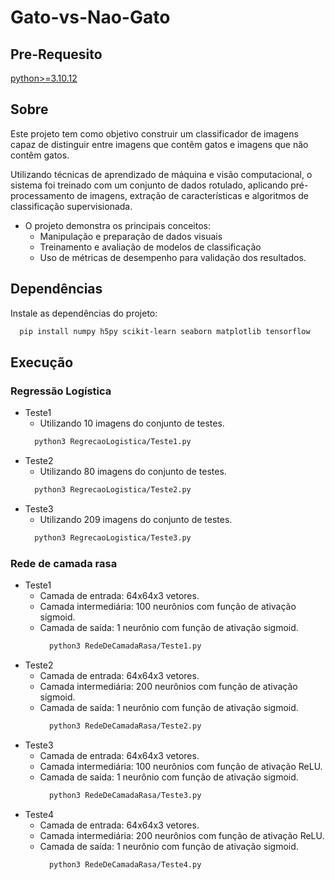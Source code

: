 # Gato-vs-Nao-Gato
## Pre-Requesito
[python>=3.10.12](https://www.python.org/downloads/)

## Sobre

Este projeto tem como objetivo construir um classificador de imagens capaz de distinguir entre imagens que contêm gatos e imagens que não contêm gatos.

Utilizando técnicas de aprendizado de máquina e visão computacional, o sistema foi treinado com um conjunto de dados rotulado, aplicando pré-processamento de imagens, extração de características e algoritmos de classificação supervisionada.

- O projeto demonstra os principais conceitos:
  - Manipulação e preparação de dados visuais
  - Treinamento e avaliação de modelos de classificação
  - Uso de métricas de desempenho para validação dos resultados.

## Dependências
Instale as dependências do projeto:
```bash
  pip install numpy h5py scikit-learn seaborn matplotlib tensorflow
```


## Execução

### Regressão Logística
- Teste1
  - Utilizando 10 imagens do conjunto de testes.
  ```bash
    python3 RegrecaoLogistica/Teste1.py
  ```
- Teste2
  - Utilizando 80 imagens do conjunto de testes.
  ```bash
    python3 RegrecaoLogistica/Teste2.py
  ```
- Teste3
  - Utilizando 209 imagens do conjunto de testes.
  ```bash
    python3 RegrecaoLogistica/Teste3.py
  ```

### Rede de camada rasa

- Teste1
  - Camada de entrada: 64x64x3 vetores.
  - Camada intermediária: 100 neurônios com função de ativação sigmoid.
  - Camada de saída: 1 neurônio com função de ativação sigmoid.
    ```bash
      python3 RedeDeCamadaRasa/Teste1.py
    ```
- Teste2
  - Camada de entrada: 64x64x3 vetores.
  - Camada intermediária: 200 neurônios com função de ativação sigmoid.
  - Camada de saída: 1 neurônio com função de ativação sigmoid.
    ```bash
      python3 RedeDeCamadaRasa/Teste2.py
    ```
- Teste3
  - Camada de entrada: 64x64x3 vetores.
  - Camada intermediária: 100 neurônios com função de ativação ReLU.
  - Camada de saída: 1 neurônio com função de ativação sigmoid.
    ```bash
      python3 RedeDeCamadaRasa/Teste3.py
    ```
- Teste4
  - Camada de entrada: 64x64x3 vetores.
  - Camada intermediária: 200 neurônios com função de ativação ReLU.
  - Camada de saída: 1 neurônio com função de ativação sigmoid.
    ```bash
      python3 RedeDeCamadaRasa/Teste4.py
    ```
